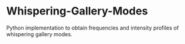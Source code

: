 # Whispering-Gallery-Modes
Python implementation to obtain frequencies and intensity profiles of whispering gallery modes.
